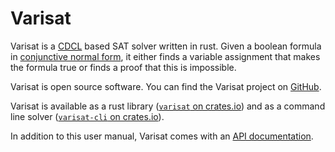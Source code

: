 # Varisat

Varisat is a [CDCL][cdcl] based SAT solver written in rust. Given a boolean
formula in [conjunctive normal form][cnf], it either finds a variable
assignment that makes the formula true or finds a proof that this is
impossible.

Varisat is open source software. You can find the Varisat project on [GitHub].

Varisat is available as a rust library ([`varisat` on
crates.io][crate-varisat]) and as a command line solver ([`varisat-cli` on
crates.io][crate-varisat-cli]).

In addition to this user manual, Varisat comes with an [API
documentation][api-docs].


[cdcl]: https://en.wikipedia.org/wiki/Conflict-Driven_Clause_Learning
[cnf]: https://en.wikipedia.org/wiki/Conjunctive_normal_form
[crate-varisat]: https://crates.io/crates/varisat
[crate-varisat-cli]: https://crates.io/crates/varisat-cli
[github]: https://github.com/jix/varisat
[api-docs]: https://docs.rs/crate/varisat
